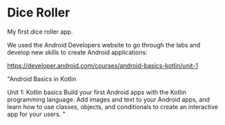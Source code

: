 # Dice Roller
My first dice roller app.

We used the Android Developers website to go through the labs and develop new skills to create Android applications:

https://developer.android.com/courses/android-basics-kotlin/unit-1

"Android Basics in Kotlin

 Unit 1: Kotlin basics
 Build your first Android apps with the Kotlin programming language. Add images and text to your Android apps, and learn how to use classes, objects, and conditionals to create an interactive app for your users. "
